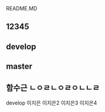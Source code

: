 README.MD

12345
--------
develop
--------
master
---------
함수근
ㄴㅇㄹㄴㅇㄹㅇㄴㄴㄹ
---
develop 이지은
이지은2
이지은3
이지은4